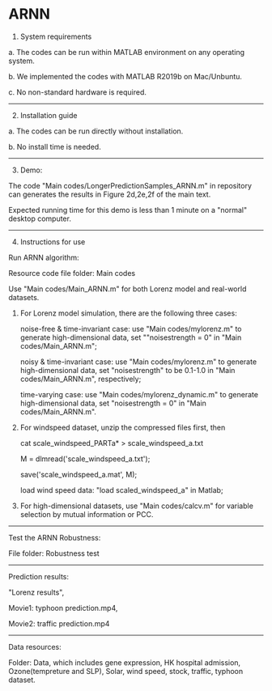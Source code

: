 # ARNN

1. System requirements

a. The codes can be run within MATLAB environment on any operating system.

b. We implemented the codes with MATLAB R2019b on Mac/Unbuntu.

c. No non-standard hardware is required.

***********************************************************************************************************

2. Installation guide

a. The codes can be run directly without installation.

b. No install time is needed.

***********************************************************************************************************


3. Demo:

The code "Main codes/LongerPredictionSamples_ARNN.m" in repository can generates the results in Figure 2d,2e,2f of
the main text.

Expected running time for this demo is less than 1 minute on a "normal" desktop computer.


***********************************************************************************************************

4. Instructions for use


Run ARNN algorithm:

Resource code file folder: Main codes

Use "Main codes/Main_ARNN.m" for both Lorenz model and real-world datasets.


1. For Lorenz model simulation, there are the following three cases:

   noise-free & time-invariant case:  use "Main codes/mylorenz.m" to generate high-dimensional data, set ""noisestrength = 0" in "Main codes/Main_ARNN.m";
   
   noisy & time-invariant case: use "Main codes/mylorenz.m" to generate high-dimensional data, set "noisestrength" to be 0.1-1.0 in "Main codes/Main_ARNN.m", respectively;
   
   time-varying case: use "Main codes/mylorenz_dynamic.m" to generate high-dimensional data, set "noisestrength = 0" in "Main codes/Main_ARNN.m".


2. For windspeed dataset, unzip the compressed files first, then  

   cat scale_windspeed_PARTa* > scale_windspeed_a.txt   

   M = dlmread('scale_windspeed_a.txt'); 

   save('scale_windspeed_a.mat', M);
   
   load wind speed data:  "load scaled_windspeed_a" in Matlab;


3. For high-dimensional datasets, use "Main codes/calcv.m" for variable selection by mutual information or PCC.

***********************************************************************************************************

Test the ARNN Robustness:

File folder: Robustness test

***********************************************************************************************************

Prediction results:

"Lorenz results",

Movie1: typhoon prediction.mp4, 

Movie2: traffic prediction.mp4

***********************************************************************************************************
Data resources:

Folder: Data, which includes gene expression, HK hospital admission, Ozone(tempreture and SLP), Solar, wind speed, stock, traffic, typhoon dataset.


